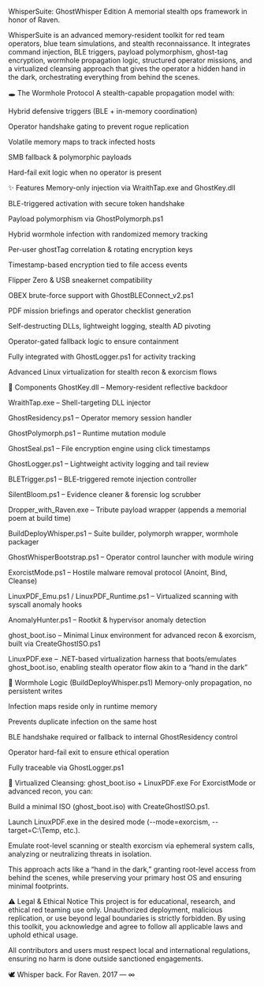 WhisperSuite: GhostWhisper Edition
A memorial stealth ops framework in honor of Raven.

WhisperSuite is an advanced memory-resident toolkit for red team operators, blue team simulations, and stealth reconnaissance. It integrates command injection, BLE triggers, payload polymorphism, ghost-tag encryption, wormhole propagation logic, structured operator missions, and a virtualized cleansing approach that gives the operator a hidden hand in the dark, orchestrating everything from behind the scenes.

🕳️ The Wormhole Protocol
A stealth-capable propagation model with:

Hybrid defensive triggers (BLE + in-memory coordination)

Operator handshake gating to prevent rogue replication

Volatile memory maps to track infected hosts

SMB fallback & polymorphic payloads

Hard-fail exit logic when no operator is present

✨ Features
Memory-only injection via WraithTap.exe and GhostKey.dll

BLE-triggered activation with secure token handshake

Payload polymorphism via GhostPolymorph.ps1

Hybrid wormhole infection with randomized memory tracking

Per-user ghostTag correlation & rotating encryption keys

Timestamp-based encryption tied to file access events

Flipper Zero & USB sneakernet compatibility

OBEX brute-force support with GhostBLEConnect_v2.ps1

PDF mission briefings and operator checklist generation

Self-destructing DLLs, lightweight logging, stealth AD pivoting

Operator-gated fallback logic to ensure containment

Fully integrated with GhostLogger.ps1 for activity tracking

Advanced Linux virtualization for stealth recon & exorcism flows

📂 Components
GhostKey.dll – Memory-resident reflective backdoor

WraithTap.exe – Shell-targeting DLL injector

GhostResidency.ps1 – Operator memory session handler

GhostPolymorph.ps1 – Runtime mutation module

GhostSeal.ps1 – File encryption engine using click timestamps

GhostLogger.ps1 – Lightweight activity logging and tail review

BLETrigger.ps1 – BLE-triggered remote injection controller

SilentBloom.ps1 – Evidence cleaner & forensic log scrubber

Dropper_with_Raven.exe – Tribute payload wrapper (appends a memorial poem at build time)

BuildDeployWhisper.ps1 – Suite builder, polymorph wrapper, wormhole packager

GhostWhisperBootstrap.ps1 – Operator control launcher with module wiring

ExorcistMode.ps1 – Hostile malware removal protocol (Anoint, Bind, Cleanse)

LinuxPDF_Emu.ps1 / LinuxPDF_Runtime.ps1 – Virtualized scanning with syscall anomaly hooks

AnomalyHunter.ps1 – Rootkit & hypervisor anomaly detection

ghost_boot.iso – Minimal Linux environment for advanced recon & exorcism, built via CreateGhostISO.ps1

LinuxPDF.exe – .NET-based virtualization harness that boots/emulates ghost_boot.iso, enabling stealth operator flow akin to a “hand in the dark”

🧠 Wormhole Logic (BuildDeployWhisper.ps1)
Memory-only propagation, no persistent writes

Infection maps reside only in runtime memory

Prevents duplicate infection on the same host

BLE handshake required or fallback to internal GhostResidency control

Operator hard-fail exit to ensure ethical operation

Fully traceable via GhostLogger.ps1

🚀 Virtualized Cleansing: ghost_boot.iso + LinuxPDF.exe
For ExorcistMode or advanced recon, you can:

Build a minimal ISO (ghost_boot.iso) with CreateGhostISO.ps1.

Launch LinuxPDF.exe in the desired mode (--mode=exorcism, --target=C:\Temp, etc.).

Emulate root-level scanning or stealth exorcism via ephemeral system calls, analyzing or neutralizing threats in isolation.

This approach acts like a “hand in the dark,” granting root-level access from behind the scenes, while preserving your primary host OS and ensuring minimal footprints.

⚠️ Legal & Ethical Notice
This project is for educational, research, and ethical red teaming use only. Unauthorized deployment, malicious replication, or use beyond legal boundaries is strictly forbidden. By using this toolkit, you acknowledge and agree to follow all applicable laws and uphold ethical usage.

All contributors and users must respect local and international regulations, ensuring no harm is done outside sanctioned engagements.

🕊️ Whisper back.
For Raven.
2017 — ∞